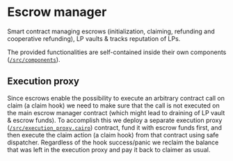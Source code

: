 # Escrow manager

Smart contract managing escrows (initialization, claiming, refunding and cooperative refunding), LP vaults & tracks reputation of LPs.

The provided functionalities are self-contained inside their own components ([`/src/components`](/src/components)).

## Execution proxy

Since escrows enable the possibility to execute an arbitrary contract call on claim (a claim hook) we need to make sure that the call is not executed on the main escrow manager contract (which might lead to draining of LP vault & escrow funds). To accomplish this we deploy a separate execution proxy ([`/src/execution_proxy.cairo`](/src/execution_proxy.cairo)) contract, fund it with escrow funds first, and then execute the claim action (a claim hook) from that contract using safe dispatcher. Regardless of the hook success/panic we reclaim the balance that was left in the execution proxy and pay it back to claimer as usual.

